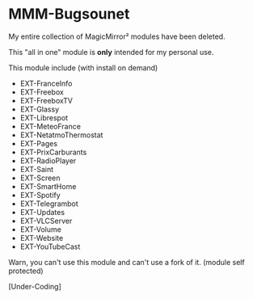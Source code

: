 # MMM-Bugsounet

My entire collection of MagicMirror² modules have been deleted.

This "all in one" module is **only** intended for my personal use.

This module include (with install on demand)

* EXT-FranceInfo
* EXT-Freebox
* EXT-FreeboxTV
* EXT-Glassy
* EXT-Librespot
* EXT-MeteoFrance
* EXT-NetatmoThermostat
* EXT-Pages
* EXT-PrixCarburants
* EXT-RadioPlayer
* EXT-Saint
* EXT-Screen
* EXT-SmartHome
* EXT-Spotify
* EXT-Telegrambot
* EXT-Updates
* EXT-VLCServer
* EXT-Volume
* EXT-Website
* EXT-YouTubeCast

Warn, you can't use this module and can't use a fork of it. (module self protected)

[Under-Coding]
